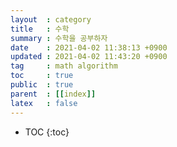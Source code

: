 ```yaml
---
layout  : category
title   : 수학
summary : 수학을 공부하자
date    : 2021-04-02 11:38:13 +0900
updated : 2021-04-02 11:43:20 +0900
tag     : math algorithm
toc     : true
public  : true
parent  : [[index]]
latex   : false
---
```

* TOC
{:toc}
